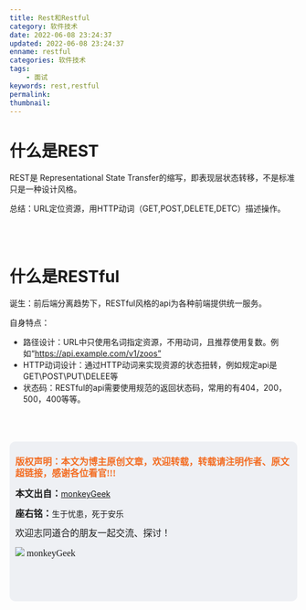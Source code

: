 ```yaml
---
title: Rest和Restful
category: 软件技术
date: 2022-06-08 23:24:37
updated: 2022-06-08 23:24:37
enname: restful
categories: 软件技术
tags:
	- 面试
keywords: rest,restful
permalink:
thumbnail:
---
```


# 什么是REST

REST是 Representational State Transfer的缩写，即表现层状态转移<!--more-->，不是标准只是一种设计风格。

总结：URL定位资源，用HTTP动词（GET,POST,DELETE,DETC）描述操作。

</br>

</br>

# 什么是RESTful

诞生：前后端分离趋势下，RESTful风格的api为各种前端提供统一服务。

自身特点：

- 路径设计：URL中只使用名词指定资源，不用动词，且推荐使用复数。例如“https://api.example.com/v1/zoos”
- HTTP动词设计：通过HTTP动词来实现资源的状态扭转，例如规定api是GET\POST\PUT\DELEE等
- 状态码：RESTful的api需要使用规范的返回状态码，常用的有404，200，500，400等等。

</br>

</br>

</br>

<script>
var _hmt = _hmt || [];
(function() {
  var hm = document.createElement("script");
  hm.src = "https://hm.baidu.com/hm.js?2f798e6b269c8a40f12bef25d7f1876d";
  var s = document.getElementsByTagName("script")[0]; 
  s.parentNode.insertBefore(hm, s);
})();
</script>

<div style="height:260px; background-color:rgb(238,240,244); padding:10px;border-radius:10px;">
    <p style="color:#f36c21;font:bold 16px/20px 'kaiTi';">
      版权声明：本文为博主原创文章，欢迎转载，转载请注明作者、原文超链接，感谢各位看官!!!
    </p>
    <p>
      <span style="font:bold 16px/20px 'kaiTi';">本文出自：</span><a href="https://monkeyGeek369.github.io">monkeyGeek</a> 
    </p>
    <p>
      <span style="font:bold 16px/20px 'kaiTi';">座右铭：</span><span>生于忧患，死于安乐</span> 
    </p>
    <p>
      <span style="font:16px/20px 'kaiTi';">欢迎志同道合的朋友一起交流、探讨！</span> 
    </p>
    <img style="height:auto; width:auto;flot:left;" src="../../../../image/monkey64.png" /><span style="font:16px/20px 'kaiTi';flot:left;">   monkeyGeek</span>


